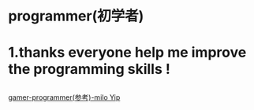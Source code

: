 # programmer(初学者)</br>
# 1.thanks everyone help me improve the programming skills ! </br>
## 
[gamer-programmer(参考)-milo Yip](https://github.com/miloyip/game-programmer)
